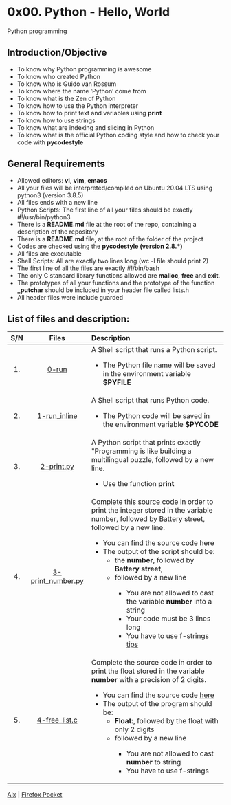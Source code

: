 # 0x00. Python - Hello, World
Python programming 
## Introduction/Objective
* To know why Python programming is awesome
* To know who created Python
* To know who is Guido van Rossum
* To know where the name ‘Python’ come from
* To know what is the Zen of Python
* To know how to use the Python interpreter
* To know how to print text and variables using **print**
* To know how to use strings
* To know what are indexing and slicing in Python
* To know what is the official Python coding style and how to check your code with **pycodestyle**

## General Requirements
* Allowed editors: **vi**, **vim**, **emacs**
* All your files will be interpreted/compiled on Ubuntu 20.04 LTS using python3 (version 3.8.5)
* All files ends with a new line
* Python Scripts: The first line of all your files should be exactly #!/usr/bin/python3
* There is a **README.md** file at the root of the repo, containing a description of the repository
* There is a **README.md** file, at the root of the folder of the project
* Codes are checked using the **pycodestyle (version 2.8.*)**
* All files are executable
* Shell Scripts: All are exactly two lines long (wc -l file should print 2)
* The first line of all the files are exactly #!/bin/bash
* The only C standard library functions allowed are **malloc**, **free** and **exit**.
* The prototypes of all your functions and the prototype of the function **_putchar** should be included in your header file called lists.h
* All header files were include guarded

## List of files and description:
| S/N   |       Files          |        Description  |
|:-----:|:--------------------:|:-------------------|
|1. | [0-run](https://github.com/Dikachis/alx-higher_level_programming/blob/master/0x00-python-hello_world/0-run) | A Shell script that runs a Python script. <ul><li>The Python file name will be saved in the environment variable **$PYFILE** </li></ul>  |
|2.|[1-run_inline](https://github.com/Dikachis/alx-higher_level_programming/blob/master/0x00-python-hello_world/1-run_inline) | A Shell script that runs Python code. <ul><li>The Python code will be saved in the environment variable **$PYCODE**</li></ul> |
|3. |[2-print.py](https://github.com/Dikachis/alx-higher_level_programming/blob/master/0x00-python-hello_world/2-print.py) |A Python script that prints exactly "Programming is like building a multilingual puzzle, followed by a new line. <ul><li>Use the function **print**</li></ul>|
|4.|[3-print_number.py](https://github.com/Dikachis/alx-higher_level_programming/blob/master/0x00-python-hello_world/3-print_number.py) | Complete this [source code](https://github.com/holbertonschool/0x00.py/blob/master/3-print_number.py) in order to print the integer stored in the variable number, followed by Battery street, followed by a new line. <ul><li>You can find the source code here</li><li>The output of the script should be:<ul><li>the **number**, followed by **Battery street**, </li><li>followed by a new line</li><ul></li><li>You are not allowed to cast the variable **number** into a string</li><li>Your code must be 3 lines long</li><li>You have to use f-strings [tips](https://realpython.com/python-f-strings/)</li></ul>|
|5. |[4-free_list.c](https://github.com/Dikachis/alx-higher_level_programming/blob/master/0x00-python-hello_world/4-print_float.py) | Complete the source code in order to print the float stored in the variable **number** with a precision of 2 digits. <ul><li>You can find the source code [here](https://github.com/holbertonschool/0x00.py/blob/master/4-print_float.py)</li><li>The output of the program should be:<ul><li>**Float:**, followed by the float with only 2 digits</li><li>followed by a new line</li><ul></li><li>You are not allowed to cast **number** to string</li><li>You have to use f-strings</li></ul>|

[Alx](https://alx-intranet.hbtn.io/projects/231) | [Firefox Pocket](https://getpocket.com/my-list?src=navbar)
